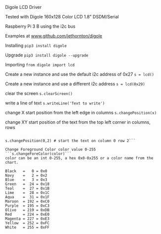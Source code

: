 Digole LCD Driver

Tested with Digole 160x128 Color LCD 1.8" DSDM/Serial

Raspberry Pi 3 B using the i2c bus

Examples at www.github.com/jethornton/digole

Installing ``` pip3 install digole ```

Upgrade ``` pip3 install digole --upgrade ```

Importing ```from digole import lcd```

Create a new instance and use the default i2c address of 0x27 ``` s = lcd() ```

Create a new instance and use a different i2c address ``` s = lcd(0x29) ```

clear the screen ``` s.clearScreen() ```

write a line of text ``` s.writeLine('Text to write') ```

change X start position from the left edge in columns ``` s.changePosition(x) ```

change XY start position of the text from the top left corner in columns, rows
```s.changePosition(x,y)

s.changePosition(0,2) # start the text on column 0 row 2```

Change Foreground Color color value 0-255 ```s.changeForeColor(color)```
color can be an int 0-255, a hex 0x0-0x255 or a color name from the chart.

Black   =   0 = 0x0
Navy    =   2 = 0x2
Blue    =   3 = 0x3
Green   =  24 = 0x18
Teal    =  27 = 0x1B
Lime    =  28 = 0x1C
Aqua    =  31 = 0x1F
Maroon  = 192 = 0xC0
Purple  = 195 = 0xC3
Olive   = 219 = 0xDB
Red     = 224 = 0xE0
Magenta = 227 = 0xE3
Yellow  = 252 = 0xFC
White   = 255 = 0xFF



